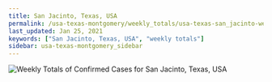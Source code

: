 ```yaml
---
title: San Jacinto, Texas, USA
permalink: /usa-texas-montgomery/weekly_totals/usa-texas-san_jacinto-weekly_totals.html
last_updated: Jan 25, 2021
keywords: ["San Jacinto, Texas, USA", "weekly totals"]
sidebar: usa-texas-montgomery_sidebar
---
```


![Weekly Totals of Confirmed Cases for San Jacinto, Texas, USA](/covid_tracker/images/graphs/usa-texas-san_jacinto-weekly_totals_graph.png)
